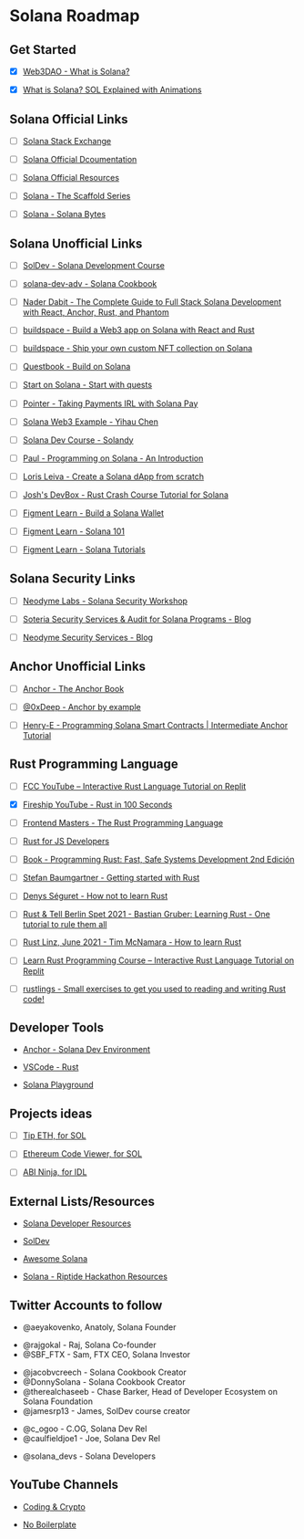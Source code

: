 # Solana Roadmap

## Get Started

- [x] [Web3DAO - What is Solana?](https://github.com/Web3DAO-Community/What-is-Solana)

* [x] [What is Solana? SOL Explained with Animations](https://www.youtube.com/watch?v=1jzROE6EhxM)

## Solana Official Links

- [ ] [Solana Stack Exchange](https://solana.stackexchange.com/)

* [ ] [Solana Official Dcoumentation](https://docs.solana.com)

- [ ] [Solana Official Resources](https://solana.com/developers)

* [ ] [Solana - The Scaffold Series](https://solana.com/news/solana-scaffold-part-1-wallet-adapter)

- [ ] [Solana - Solana Bytes](youtube.com/watch?v=pRYs49MqapI&list=PLilwLeBwGuK51Ji870apdb88dnBr1Xqhm)

## Solana Unofficial Links

- [ ] [SolDev - Solana Development Course](https://soldev.app/course)

* [ ] [solana-dev-adv - Solana Cookbook](https://solanacookbook.com/)

- [ ] [Nader Dabit - The Complete Guide to Full Stack Solana Development with React, Anchor, Rust, and Phantom](https://dev.to/dabit3/the-complete-guide-to-full-stack-solana-development-with-react-anchor-rust-and-phantom-3291)

* [ ] [buildspace - Build a Web3 app on Solana with React and Rust](https://app.buildspace.so/projects/CObd6d35ce-3394-4bd8-977e-cbee82ae07a3)

- [ ] [buildspace - Ship your own custom NFT collection on Solana](https://app.buildspace.so/projects/CO77556be5-25e9-49dd-a799-91a2fc29520e)

* [ ] [Questbook - Build on Solana](https://openquest.xyz/tracks/build-on-solana)

- [ ] [Start on Solana - Start with quests](https://www.startonsolana.com)

* [ ] [Pointer - Taking Payments IRL with Solana Pay](https://www.pointer.gg/tutorials/solana-pay-irl-payments/944eba7e-82c6-4527-b55c-5411cdf63b23#welcome)

- [ ] [Solana Web3 Example - Yihau Chen](https://yihau.github.io/solana-web3-demo/)

* [ ] [Solana Dev Course - Solandy](https://www.youtube.com/playlist?list=PLmAMfj0qP2wwfnuRJQge2ss4sJxnhIqyt)

- [ ] [Paul - Programming on Solana - An Introduction](https://paulx.dev/blog/2021/01/14/programming-on-solana-an-introduction/)

* [ ] [Loris Leiva - Create a Solana dApp from scratch](https://lorisleiva.com/create-a-solana-dapp-from-scratch)

- [ ] [Josh's DevBox - Rust Crash Course Tutorial for Solana](https://www.youtube.com/watch?v=-AAtfPHEMbA&list=PL53JxaGwWUqCr3xm4qvqbgpJ4Xbs4lCs7)

* [ ] [Figment Learn - Build a Solana Wallet](https://learn.figment.io/tutorials/solana-wallet-intro)

- [ ] [Figment Learn - Solana 101](https://github.com/figment-networks/learn-web3-dapp)

* [ ] [Figment Learn - Solana Tutorials](https://learn.figment.io/tutorials)

## Solana Security Links

- [ ] [Neodyme Labs - Solana Security Workshop](https://workshop.neodyme.io)

* [ ] [Soteria Security Services & Audit for Solana Programs - Blog](https://www.soteria.dev/blogs)

- [ ] [Neodyme Security Services - Blog](https://blog.neodyme.io/)

## Anchor Unofficial Links

- [ ] [Anchor - The Anchor Book](https://book.anchor-lang.com/)

* [ ] [@0xDeep - Anchor by example](https://examples.anchor-lang.com)

- [ ] [Henry-E - Programming Solana Smart Contracts | Intermediate Anchor Tutorial](https://www.youtube.com/watch?v=i6Ycr5nhjH8)

## Rust Programming Language

- [ ] [FCC YouTube – Interactive Rust Language Tutorial on Replit](https://www.youtube.com/watch?v=MsocPEZBd-M)

* [x] [Fireship YouTube - Rust in 100 Seconds](https://www.youtube.com/watch?v=5C_HPTJg5ek)

- [ ] [Frontend Masters - The Rust Programming Language](https://frontendmasters.com/courses/rust)

* [ ] [Rust for JS Developers](https://rustforjs.dev)

- [ ] [Book - Programming Rust: Fast, Safe Systems Development 2nd Edición](https://www.oreilly.com/library/view/programming-rust-2nd/9781492052586)

* [ ] [Stefan Baumgartner - Getting started with Rust](https://fettblog.eu/getting-started-with-rust)

- [ ] [Denys Séguret - How not to learn Rust](https://dystroy.org/blog/how-not-to-learn-rust)

* [ ] [Rust & Tell Berlin Spet 2021 - Bastian Gruber: Learning Rust - One tutorial to rule them all](https://www.youtube.com/watch?v=QoatPlzc0-Y)

- [ ] [Rust Linz, June 2021 - Tim McNamara - How to learn Rust](https://www.youtube.com/watch?v=sDtQaO5_SOw)

* [ ] [Learn Rust Programming Course – Interactive Rust Language Tutorial on Replit](https://www.freecodecamp.org/news/rust-in-replit/)

- [ ] [rustlings - Small exercises to get you used to reading and writing Rust code!](https://github.com/rust-lang/rustlings)

## Developer Tools

- [Anchor - Solana Dev Environment](https://project-serum.github.io/anchor/getting-started/introduction.html)

* [VSCode - Rust](https://marketplace.visualstudio.com/items?itemName=rust-lang.rust)

- [Solana Playground](https://beta.solpg.io)

## Projects ideas

- [ ] [Tip ETH, for SOL](https://tipeth.xyz)

* [ ] [Ethereum Code Viewer, for SOL](https://github.com/dethcrypto/ethereum-code-viewer)

- [ ] [ABI Ninja, for IDL](https://abi.ninja/)

## External Lists/Resources

- [Solana Developer Resources](https://www.notion.so/Solana-Developer-Resources-267371c95fae42d3ab608f3e4de9aa04)

* [SolDev](https://www.soldev.app)

- [Awesome Solana](https://github.com/paul-schaaf/awesome-solana)

* [Solana - Riptide Hackathon Resources](https://solana.com/riptide/resources)

## Twitter Accounts to follow

- @aeyakovenko, Anatoly, Solana Founder

* @rajgokal - Raj, Solana Co-founder
* @SBF_FTX - Sam, FTX CEO, Solana Investor

- @jacobvcreech - Solana Cookbook Creator
- @DonnySolana - Solana Cookbook Creator
- @therealchaseeb - Chase Barker, Head of Developer Ecosystem on Solana Foundation
- @jamesrp13 - James, SolDev course creator

* @c_ogoo - C.OG, Solana Dev Rel
* @caulfieldjoe1 - Joe, Solana Dev Rel

- @solana_devs - Solana Developers

## YouTube Channels

- [Coding & Crypto](https://www.youtube.com/c/CodingCrypto/videos)

* [No Boilerplate](https://www.youtube.com/c/NoBoilerplate/videos)
